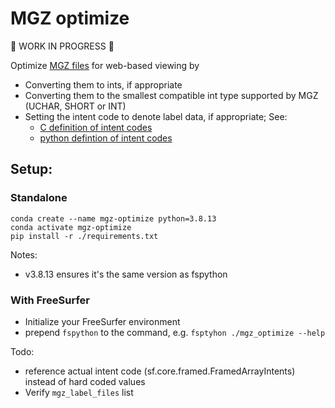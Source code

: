 # MGZ optimize

🚧 WORK IN PROGRESS 🚧

Optimize [MGZ files](https://surfer.nmr.mgh.harvard.edu/fswiki/FsTutorial/MghFormat) for web-based viewing by
- Converting them to ints, if appropriate
- Converting them to the smallest compatible int type supported by MGZ (UCHAR, SHORT or INT)
- Setting the intent code to denote label data, if appropriate; See:
  - [C definition of intent codes](https://github.com/freesurfer/freesurfer/blob/d557ae6dd9d2e83e12851c89572c39cae4a50a7f/utils/mri.cpp#L469)
  - [python defintion of intent codes](https://github.com/freesurfer/surfa/blob/0ab851a36703458023d9ada9cac466d045829399/surfa/core/framed.py#L11)


## Setup:

### Standalone
```
conda create --name mgz-optimize python=3.8.13
conda activate mgz-optimize
pip install -r ./requirements.txt
```

Notes:
- v3.8.13 ensures it's the same version as fspython

### With FreeSurfer

- Initialize your FreeSurfer environment
- prepend `fspython` to the command, e.g. `fsptyhon ./mgz_optimize --help`

Todo:
  - reference actual intent code (sf.core.framed.FramedArrayIntents) instead of hard coded values
  - Verify `mgz_label_files` list
  
